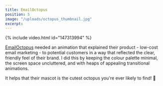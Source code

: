 ```yaml
---
title: EmailOctopus
position: 5
image: "/uploads/octopus_thumbnail.jpg"
excerpt: 
---
```


{% include video.html id="147313994" %}

[EmailOctopus](https://emailoctopus.com/) needed an animation that explained their product - low-cost email marketing - to potential customers in a way that reflected the clear, friendly feel of their brand. I did this by keeping the colour palette minimal, the screen space uncluttered, and with heaps of appealing transitional animations.

It helps that their mascot is the cutest octopus you're ever likely to find! 🐙